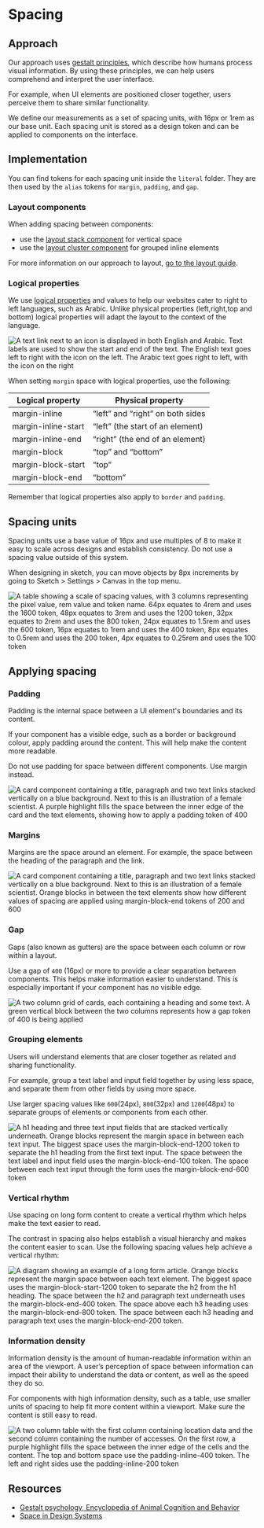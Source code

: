# Spacing

## Approach
Our approach uses [gestalt principles](https://lawsofux.com/law-of-proximity/), which describe how humans process visual information. By using these principles, we can help users comprehend and interpret the user interface. 

For example, when UI elements are positioned closer together, users perceive them to share similar functionality.

We define our measurements as a set of spacing units, with 16px or 1rem as our base unit. Each spacing unit is stored as a design token and can be applied to components on the interface.

## Implementation
You can find tokens for each spacing unit inside the `literal` folder. They are then used by the `alias` tokens for `margin`, `padding`, and `gap`.

### Layout components
When adding spacing between components:

- use the [layout stack component](https://elements.springernature.com/springernature/components/global-layout-stack) for vertical space
- use the [layout cluster component](https://elements.springernature.com/springernature/components/global-layout-cluster) for grouped inline elements

For more information on our approach to layout, [go to the layout guide](https://elements.springernature.com/springernature/styleguide/layout).

### Logical properties
We use [logical properties](https://web.dev/learn/css/logical-properties/) and values to help our websites cater to right to left languages, such as Arabic. Unlike physical properties (left,right,top and bottom) logical properties will adapt the layout to the context of the language.

![A text link next to an icon is displayed in both English and Arabic. Text labels are used to show the start and end of the text. The English text goes left to right with the icon on the left. The Arabic text goes right to left, with the icon on the right](https://user-images.githubusercontent.com/15365576/224795402-d1a422b3-8fdf-4875-a220-0bffdc0d5aeb.png)

When setting `margin` space with logical properties, use the following:

| Logical property | Physical property |
| ---------------- | ----------------- | 
| margin-inline    | “left” and “right” on both sides |
| margin-inline-start   | “left” (the start of an element) |
| margin-inline-end    | “right” (the end of an element) |
| margin-block    | “top” and “bottom” |
| margin-block-start    | “top” |
| margin-block-end    | “bottom” |

Remember that logical properties also apply to `border` and `padding`.


## Spacing units
Spacing units use a base value of 16px and use multiples of 8 to make it easy to scale across designs and establish consistency. Do not use a spacing value outside of this system.

When designing in sketch, you can move objects by 8px increments by going to Sketch > Settings > Canvas in the top menu.

![A table showing a scale of spacing values, with 3 columns representing the pixel value, rem value and token name. 64px equates to 4rem and uses the 1600 token, 48px equates to 3rem and uses the 1200 token, 32px equates to 2rem and uses the 800 token, 24px equates to 1.5rem and uses the 600 token, 16px equates to 1rem and uses the 400 token, 8px equates to 0.5rem and uses the 200 token, 4px equates to 0.25rem and uses the 100 token](https://user-images.githubusercontent.com/15365576/224798603-d23878ad-4cf1-492e-ae2f-8209502a2dfc.png)

## Applying spacing

### Padding

Padding is the internal space between a UI element's boundaries and its content. 

If your component has a visible edge, such as a border or background colour, apply padding around the content. This will help make the content more readable.

Do not use padding for space between different components. Use margin instead.

![A card component containing a title, paragraph and two text links stacked vertically on a blue background. Next to this is an illustration of a female scientist. A purple highlight fills the space between the inner edge of the card and the text elements, showing how to apply a padding token of 400](https://user-images.githubusercontent.com/15365576/224799053-9e342cd1-46bb-4b40-9199-043f7e5fb447.png)

### Margins

Margins are the space around an element. For example, the space between the heading of the paragraph and the link.

![A card component containing a title, paragraph and two text links stacked vertically on a blue background. Next to this is an illustration of a female scientist. Orange blocks in between the text elements show how different values of spacing are applied using margin-block-end tokens of 200 and 600](https://user-images.githubusercontent.com/15365576/224802055-821a6f28-8014-49b9-8773-f744c28faa54.png)

### Gap

Gaps (also known as gutters) are the space between each column or row within a layout. 

Use a gap of `400` (16px) or more to provide a clear separation between components. This helps make information easier to understand. This is especially important if your component has no visible edge.

![A two column grid of cards, each containing a heading and some text. A green vertical block between the two columns represents how a gap token of 400 is being applied](https://user-images.githubusercontent.com/15365576/224803013-54974400-ac1b-492b-8790-e840db8e6c32.png)

### Grouping elements
Users will understand elements that are closer together as related and sharing functionality.

For example, group a text label and input field together by using less space, and separate them from other fields by using more space. 

Use larger spacing values like `600`(24px), `800`(32px) and `1200`(48px) to separate groups of elements or components from each other.

![A h1 heading and three text input fields that are stacked vertically underneath. Orange blocks represent the margin space in between each text input. The biggest space uses the margin-block-end-1200 token to separate the h1 heading from the first text input. The space between the text label and input field uses the margin-block-end-100 token. The space between each text input through the form uses the margin-block-end-600 token](https://user-images.githubusercontent.com/15365576/224803878-ed0bf5c9-6f51-4af5-acce-ad9cf85b9768.png)

### Vertical rhythm
Use spacing on long form content to create a vertical rhythm which helps make the text easier to read.

The contrast in spacing also helps establish a visual hierarchy and makes the content easier to scan. Use the following spacing values help achieve a vertical rhythm:

![A diagram showing an example of a long form article. Orange blocks represent the margin space between each text element. The biggest space uses the margin-block-start-1200 token to separate the h2 from the h1 heading. The space between the h2 and paragraph text underneath uses the margin-block-end-400 token. The space above each h3 heading uses the margin-block-end-800 token. The space between each h3 heading and paragraph text uses the margin-block-end-200 token.](https://user-images.githubusercontent.com/15365576/224804458-f51add0a-f47e-482c-8937-be633f61f18f.png)

### Information density
Information density is the amount of human-readable information within an area of the viewport. A user’s perception of space between information can impact their ability to understand the data or content, as well as the speed they do so.

For components with high information density, such as a table, use smaller units of spacing to help fit more content within a viewport. Make sure the content is still easy to read.

![A two column table with the first column containing location data and the second column containing the number of accesses. On the first row, a purple highlight fills the space between the inner edge of the cells and the content. The top and bottom space use the padding-inline-400 token. The left and right sides use the padding-inline-200 token](https://user-images.githubusercontent.com/15365576/224805349-8315b59d-55dc-4489-9374-0ce38d440db3.png)


## Resources
- [Gestalt psychology, Encyclopedia of Animal Cognition and Behavior ](https://link.springer.com/referenceworkentry/10.1007/978-3-319-55065-7_1257#Sec7231)
- [Space in Design Systems](https://medium.com/eightshapes-llc/space-in-design-systems-188bcbae0d62)

